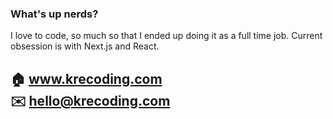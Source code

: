 ### What's up nerds?

I love to code, so much so that I ended up doing it as a full time job. Current obsession is with Next.js and React.

🏠 www.krecoding.com  
✉️ hello@krecoding.com 
---

<!-- **kre64/kre64** is a ✨ _special_ ✨ repository because its `README.md` (this file) appears on your GitHub profile. -->

